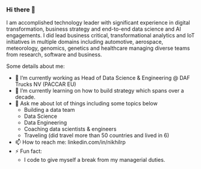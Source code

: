 ### Hi there 👋

<!--
**nikhilRP/nikhilrp** is a ✨ _special_ ✨ repository because its `README.md` (this file) appears on your GitHub profile.
-->

I am accomplished technology leader with significant experience in digital transformation, business strategy and end-to-end data science and AI engagements. I did lead business critical, transformational analytics and IoT initiatives in multiple domains including automotive, aerospace, meteorology, genomics, genetics and healthcare managing diverse teams from research, software and business.

Some details about me:
* 🔭 I’m currently working as Head of Data Science & Engineering @ DAF Trucks NV (PACCAR EU)
* 🌱 I’m currently learning on how to build strategy which spans over a decade.
* 💬 Ask me about lot of things including some topics below
  * Building a data team
  * Data Science
  * Data Engineering
  * Coaching data scientists & engineers
  * Traveling (did travel more than 50 countries and lived in 6)
* 📫 How to reach me: linkedin.com/in/nikhilrp
* ⚡ Fun fact: 
  * I code to give myself a break from my managerial duties.


